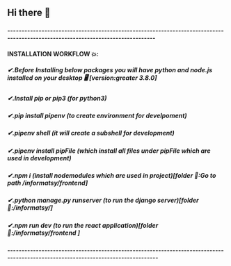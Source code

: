 ## Hi there 👋
#### --------------------------------------------------------------------------------------------------------------------------------
####       INSTALLATION WORKFLOW 💥:
##### ✔.Before Installing below packages you will have python and node.js installed on your desktop 🖥 [version:greater 3.8.0]
##### ✔.Install pip or pip3 (for python3)
##### ✔.pip install pipenv (to create environment for develpoment)
##### ✔.pipenv shell (it will create a subshell for development)
##### ✔.pipenv install pipFile (which install all files under pipFile which are used in development)
##### ✔.npm i (install nodemodules which are used in project)[folder 📁:Go to path /informatsy/frontend]
##### ✔.python manage.py runserver (to run the django server)[folder 📁:/informatsy/]
##### ✔.npm run dev (to run the react application)[folder 📁:/informatsy/frontend ]
#### ---------------------------------------------------------------------------------------------------------------------------------

<!--
**informatsy/informatsy** is a ✨ _special_ ✨ repository because its `README.md` (this file) appears on your GitHub profile.

Here are some ideas to get you started:

- 🔭 I’m currently working on ...
- 🌱 I’m currently learning ...
- 👯 I’m looking to collaborate on ...
- 🤔 I’m looking for help with ...
- 💬 Ask me about ...
- 📫 How to reach me: ...
- 😄 Pronouns: ...
- ⚡ Fun fact: ...
-->
